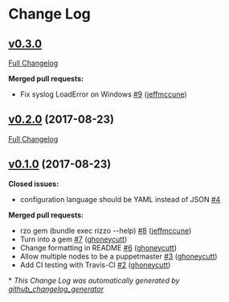 # Change Log

## [v0.3.0](https://github.com/ghoneycutt/rizzo/tree/v0.3.0)

[Full Changelog](https://github.com/ghoneycutt/rizzo/compare/v0.2.0...v0.3.0)

**Merged pull requests:**

- Fix syslog LoadError on Windows [\#9](https://github.com/ghoneycutt/rizzo/pull/9) ([jeffmccune](https://github.com/jeffmccune))

## [v0.2.0](https://github.com/ghoneycutt/rizzo/tree/v0.2.0) (2017-08-23)
[Full Changelog](https://github.com/ghoneycutt/rizzo/compare/v0.1.0...v0.2.0)

## [v0.1.0](https://github.com/ghoneycutt/rizzo/tree/v0.1.0) (2017-08-23)
**Closed issues:**

- configuration language should be YAML instead of JSON [\#4](https://github.com/ghoneycutt/rizzo/issues/4)

**Merged pull requests:**

- rzo gem \(bundle exec rizzo --help\) [\#8](https://github.com/ghoneycutt/rizzo/pull/8) ([jeffmccune](https://github.com/jeffmccune))
- Turn into a gem [\#7](https://github.com/ghoneycutt/rizzo/pull/7) ([ghoneycutt](https://github.com/ghoneycutt))
- Change formatting in README [\#6](https://github.com/ghoneycutt/rizzo/pull/6) ([ghoneycutt](https://github.com/ghoneycutt))
- Allow multiple nodes to be a puppetmaster [\#3](https://github.com/ghoneycutt/rizzo/pull/3) ([ghoneycutt](https://github.com/ghoneycutt))
- Add CI testing with Travis-CI [\#2](https://github.com/ghoneycutt/rizzo/pull/2) ([ghoneycutt](https://github.com/ghoneycutt))



\* *This Change Log was automatically generated by [github_changelog_generator](https://github.com/skywinder/Github-Changelog-Generator)*
